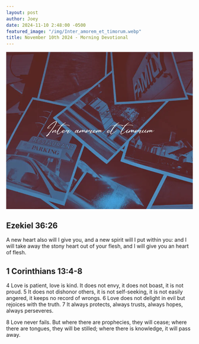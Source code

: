 ```yaml
---
layout: post
author: Joey
date: 2024-11-10 2:48:00 -0500
featured_image: "/img/Inter_amorem_et_timorum.webp"
title: November 10th 2024 - Morning Devotional
---
```


[![November 10th 2024 - Morning Devotional](/img/Inter_amorem_et_timorum.webp)](/img/Inter_amorem_et_timorum.webp)

## Ezekiel 36:26

A new heart also will I give you, and a new spirit will I put within you: and I will take away the stony heart out of your flesh, and I will give you an heart of flesh.

## 1 Corinthians 13:4-8

4 Love is patient, love is kind. It does not envy, it does not boast, it is not proud. 5 It does not dishonor others, it is not self-seeking, it is not easily angered, it keeps no record of wrongs. 6 Love does not delight in evil but rejoices with the truth. 7 It always protects, always trusts, always hopes, always perseveres.

8 Love never fails. But where there are prophecies, they will cease; where there are tongues, they will be stilled; where there is knowledge, it will pass away.

<br>


<!-- <hr>

Please consider purchasing a mug to support the page by clicking the image below, thank you!

[![June 20th 2024 - Morning Devotional - Mug](/img/mugs/061124_morning_mug.webp)](https://www.joeybrinkman.com/shop) -->
